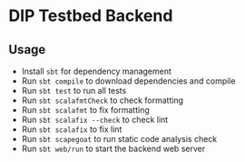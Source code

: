 # DIP Testbed Backend

## Usage
- Install `sbt` for dependency management
- Run `sbt compile` to download dependencies and compile
- Run `sbt test` to run all tests
- Run `sbt scalafmtCheck` to check formatting
- Run `sbt scalafmt` to fix formatting
- Run `sbt scalafix --check` to check lint
- Run `sbt scalafix` to fix lint
- Run `sbt scapegoat` to run static code analysis check 
- Run `sbt web/run` to start the backend web server  
